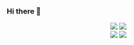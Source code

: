 ### Hi there 👋
<div align="center">
  
  <img src="https://github-readme-stats.vercel.app/api?username=right7ctrl&theme=onedark&include_all_commits=true"> 
  <img src="https://github-readme-streak-stats.herokuapp.com?user=right7ctrl&theme=dark&hide_border=true&date_format=M%20j%5B%2C%20Y%5D"> 
  
  <div align="center">
    <img src="https://komarev.com/ghpvc/?username=right7ctrl&color=F98B00"> 
    <img src="https://img.shields.io/github/followers/right7ctrl?style=flat-square&color=F98B00"> 
  </div>

</div>
